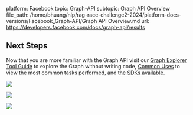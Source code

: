 platform: Facebook
topic: Graph-API
subtopic: Graph API Overview
file_path: /home/bhuang/nlp/rag-race-challenge2-2024/platform-docs-versions/Facebook_Graph-API/Graph API Overview.md
url: https://developers.facebook.com/docs/graph-api/results

## Next Steps

Now that you are more familiar with the Graph API visit our [Graph Explorer Tool Guide](https://developers.facebook.com/docs/graph-api/explorer) to explore the Graph without writing code, [Common Uses](https://developers.facebook.com/docs/graph-api/using-graph-api/common-scenarios) to view the most common tasks performed, and [the SDKs available](https://developers.facebook.com/docs/graph-api/using-graph-api/using-with-sdks).

![](https://www.facebook.com/tr?id=675141479195042&ev=PageView&noscript=1)

![](https://www.facebook.com/tr?id=574561515946252&ev=PageView&noscript=1)

![](https://www.facebook.com/tr?id=1754628768090156&ev=PageView&noscript=1)